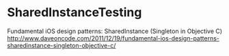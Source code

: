 SharedInstanceTesting
=====================

Fundamental iOS design patterns: SharedInstance (Singleton in Objective C)
http://www.daveoncode.com/2011/12/19/fundamental-ios-design-patterns-sharedinstance-singleton-objective-c/



